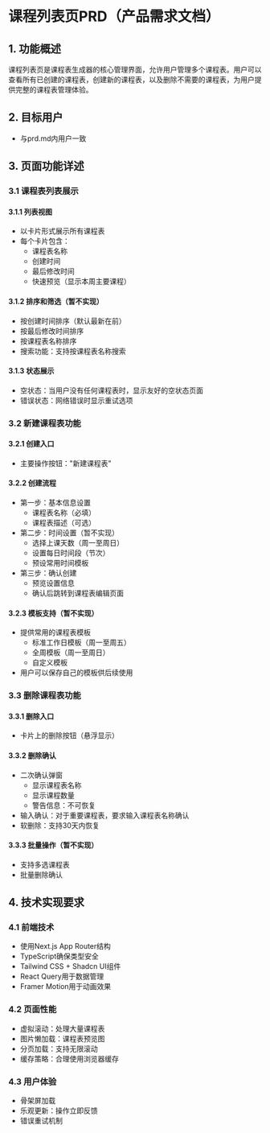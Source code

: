 # 课程列表页PRD（产品需求文档）

## 1. 功能概述

课程列表页是课程表生成器的核心管理界面，允许用户管理多个课程表。用户可以查看所有已创建的课程表，创建新的课程表，以及删除不需要的课程表，为用户提供完整的课程表管理体验。

## 2. 目标用户

- 与prd.md内用户一致

## 3. 页面功能详述

### 3.1 课程表列表展示
#### 3.1.1 列表视图
- 以卡片形式展示所有课程表
- 每个卡片包含：
  - 课程表名称
  - 创建时间
  - 最后修改时间
  - 快速预览（显示本周主要课程）

#### 3.1.2 排序和筛选（暂不实现）
- 按创建时间排序（默认最新在前）
- 按最后修改时间排序
- 按课程表名称排序
- 搜索功能：支持按课程表名称搜索

#### 3.1.3 状态展示
- 空状态：当用户没有任何课程表时，显示友好的空状态页面
- 错误状态：网络错误时显示重试选项

### 3.2 新建课程表功能
#### 3.2.1 创建入口
- 主要操作按钮："新建课程表"

#### 3.2.2 创建流程
- 第一步：基本信息设置
  - 课程表名称（必填）
  - 课程表描述（可选）
- 第二步：时间设置（暂不实现）
  - 选择上课天数（周一至周日）
  - 设置每日时间段（节次）
  - 预设常用时间模板
- 第三步：确认创建
  - 预览设置信息
  - 确认后跳转到课程表编辑页面

#### 3.2.3 模板支持（暂不实现）
- 提供常用的课程表模板
  - 标准工作日模板（周一至周五）
  - 全周模板（周一至周日）
  - 自定义模板
- 用户可以保存自己的模板供后续使用

### 3.3 删除课程表功能
#### 3.3.1 删除入口
- 卡片上的删除按钮（悬浮显示）

#### 3.3.2 删除确认
- 二次确认弹窗
  - 显示课程表名称
  - 显示课程数量
  - 警告信息：不可恢复
- 输入确认：对于重要课程表，要求输入课程表名称确认
- 软删除：支持30天内恢复

#### 3.3.3 批量操作（暂不实现）
- 支持多选课程表
- 批量删除确认

## 4. 技术实现要求

### 4.1 前端技术
- 使用Next.js App Router结构
- TypeScript确保类型安全
- Tailwind CSS + Shadcn UI组件
- React Query用于数据管理
- Framer Motion用于动画效果

### 4.2 页面性能
- 虚拟滚动：处理大量课程表
- 图片懒加载：课程表预览图
- 分页加载：支持无限滚动
- 缓存策略：合理使用浏览器缓存

### 4.3 用户体验
- 骨架屏加载
- 乐观更新：操作立即反馈
- 错误重试机制